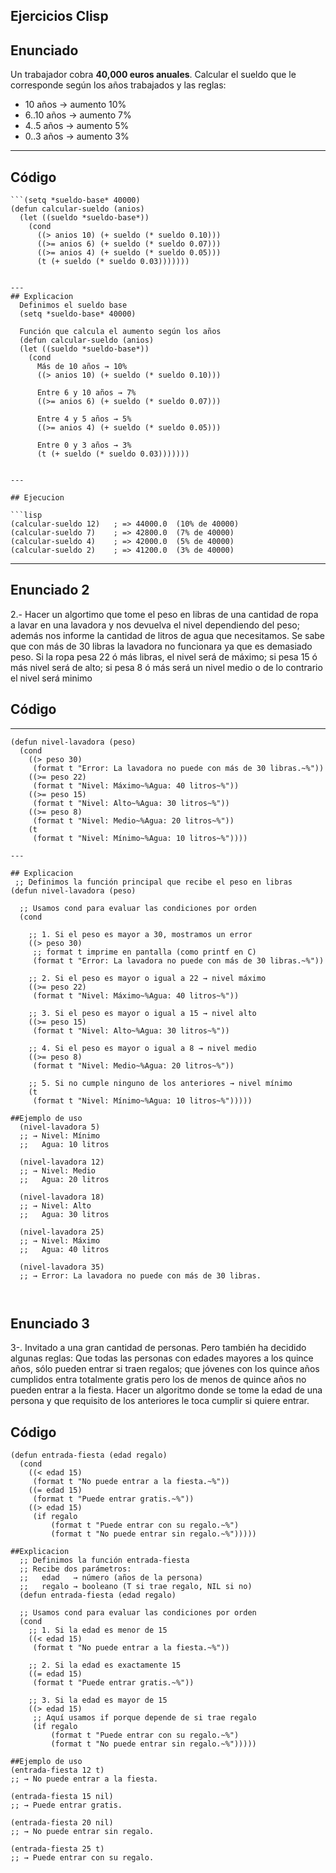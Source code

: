 ## Ejercicios Clisp
## Enunciado

Un trabajador cobra **40,000 euros anuales**. Calcular el sueldo que le corresponde según los años trabajados y las reglas:

* 10 años -> aumento 10%
* 6..10 años -> aumento 7%
* 4..5 años -> aumento 5%
* 0..3 años -> aumento 3%
---

## Código

```
```(setq *sueldo-base* 40000)
(defun calcular-sueldo (anios)
  (let ((sueldo *sueldo-base*))
    (cond
      ((> anios 10) (+ sueldo (* sueldo 0.10)))
      ((>= anios 6) (+ sueldo (* sueldo 0.07)))
      ((>= anios 4) (+ sueldo (* sueldo 0.05)))
      (t (+ sueldo (* sueldo 0.03)))))))


---
## Explicacion 
  Definimos el sueldo base
  (setq *sueldo-base* 40000)

  Función que calcula el aumento según los años
  (defun calcular-sueldo (anios)
  (let ((sueldo *sueldo-base*))
    (cond
      Más de 10 años → 10%
      ((> anios 10) (+ sueldo (* sueldo 0.10)))

      Entre 6 y 10 años → 7%
      ((>= anios 6) (+ sueldo (* sueldo 0.07)))

      Entre 4 y 5 años → 5%
      ((>= anios 4) (+ sueldo (* sueldo 0.05)))

      Entre 0 y 3 años → 3%
      (t (+ sueldo (* sueldo 0.03)))))))


---

## Ejecucion 

```lisp
(calcular-sueldo 12)   ; => 44000.0  (10% de 40000)
(calcular-sueldo 7)    ; => 42800.0  (7% de 40000)
(calcular-sueldo 4)    ; => 42000.0  (5% de 40000)
(calcular-sueldo 2)    ; => 41200.0  (3% de 40000)
```

---
 ## Enunciado 2
2.- Hacer un algortimo que tome el peso en libras de una cantidad de
ropa a lavar en una lavadora y nos devuelva el nivel dependiendo del
peso; además nos informe la cantidad de litros de agua que
necesitamos. Se sabe que con más de 30 libras la lavadora no funcionara
ya que es demasiado peso. Si la ropa pesa 22 ó más libras, el nivel será
de máximo; si pesa 15 ó más nivel será de alto; si pesa 8 ó más será un
nivel medio o de lo contrario el nivel será minimo

## Código
---
```
(defun nivel-lavadora (peso)
  (cond
    ((> peso 30)
     (format t "Error: La lavadora no puede con más de 30 libras.~%"))
    ((>= peso 22)
     (format t "Nivel: Máximo~%Agua: 40 litros~%"))
    ((>= peso 15)
     (format t "Nivel: Alto~%Agua: 30 litros~%"))
    ((>= peso 8)
     (format t "Nivel: Medio~%Agua: 20 litros~%"))
    (t
     (format t "Nivel: Mínimo~%Agua: 10 litros~%"))))
     
---     

## Explicacion 
 ;; Definimos la función principal que recibe el peso en libras
(defun nivel-lavadora (peso)

  ;; Usamos cond para evaluar las condiciones por orden
  (cond

    ;; 1. Si el peso es mayor a 30, mostramos un error
    ((> peso 30)
     ;; format t imprime en pantalla (como printf en C)
     (format t "Error: La lavadora no puede con más de 30 libras.~%"))

    ;; 2. Si el peso es mayor o igual a 22 → nivel máximo
    ((>= peso 22)
     (format t "Nivel: Máximo~%Agua: 40 litros~%"))

    ;; 3. Si el peso es mayor o igual a 15 → nivel alto
    ((>= peso 15)
     (format t "Nivel: Alto~%Agua: 30 litros~%"))

    ;; 4. Si el peso es mayor o igual a 8 → nivel medio
    ((>= peso 8)
     (format t "Nivel: Medio~%Agua: 20 litros~%"))

    ;; 5. Si no cumple ninguno de los anteriores → nivel mínimo
    (t
     (format t "Nivel: Mínimo~%Agua: 10 litros~%")))))
     
##Ejemplo de uso    
  (nivel-lavadora 5)
  ;; → Nivel: Mínimo
  ;;   Agua: 10 litros

  (nivel-lavadora 12)
  ;; → Nivel: Medio
  ;;   Agua: 20 litros

  (nivel-lavadora 18)
  ;; → Nivel: Alto
  ;;   Agua: 30 litros

  (nivel-lavadora 25)
  ;; → Nivel: Máximo
  ;;   Agua: 40 litros

  (nivel-lavadora 35)
  ;; → Error: La lavadora no puede con más de 30 libras.

 

```
## Enunciado 3
3-. Invitado a una gran cantidad de personas. Pero también ha decidido
algunas reglas: Que todas las personas con edades mayores a los quince
años, sólo pueden entrar si traen regalos; que jóvenes con los quince
años cumplidos entra totalmente gratis pero los de menos de quince años
no pueden entrar a la fiesta. Hacer un algoritmo donde se tome la edad
de una persona y que requisito de los anteriores le toca cumplir si
quiere entrar.

## Código
```
(defun entrada-fiesta (edad regalo)
  (cond
    ((< edad 15)
     (format t "No puede entrar a la fiesta.~%"))
    ((= edad 15)
     (format t "Puede entrar gratis.~%"))
    ((> edad 15)
     (if regalo
         (format t "Puede entrar con su regalo.~%")
         (format t "No puede entrar sin regalo.~%")))))
         
##Explicacion
  ;; Definimos la función entrada-fiesta
  ;; Recibe dos parámetros:
  ;;   edad   → número (años de la persona)
  ;;   regalo → booleano (T si trae regalo, NIL si no)
  (defun entrada-fiesta (edad regalo)

  ;; Usamos cond para evaluar las condiciones por orden
  (cond
    ;; 1. Si la edad es menor de 15
    ((< edad 15)
     (format t "No puede entrar a la fiesta.~%"))

    ;; 2. Si la edad es exactamente 15
    ((= edad 15)
     (format t "Puede entrar gratis.~%"))

    ;; 3. Si la edad es mayor de 15
    ((> edad 15)
     ;; Aquí usamos if porque depende de si trae regalo
     (if regalo
         (format t "Puede entrar con su regalo.~%")
         (format t "No puede entrar sin regalo.~%")))))
         
##Ejemplo de uso
(entrada-fiesta 12 t)
;; → No puede entrar a la fiesta.

(entrada-fiesta 15 nil)
;; → Puede entrar gratis.

(entrada-fiesta 20 nil)
;; → No puede entrar sin regalo.

(entrada-fiesta 25 t)
;; → Puede entrar con su regalo.



```

